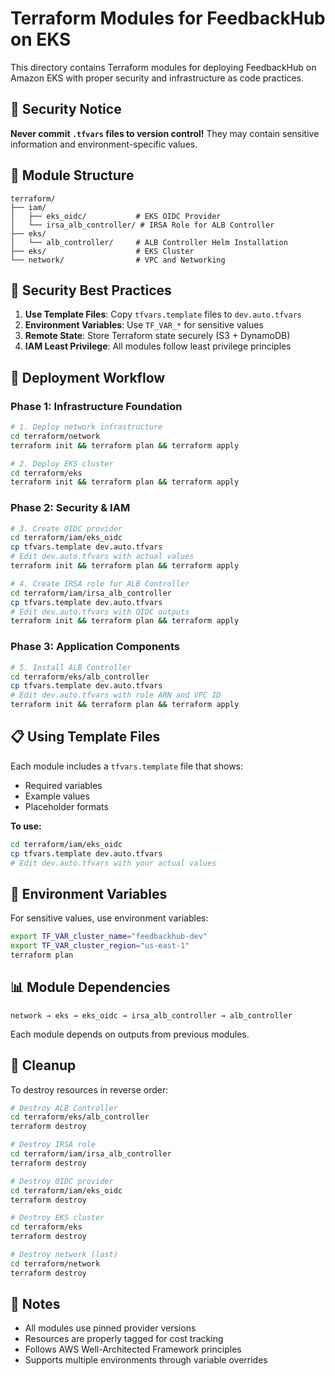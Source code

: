 # Terraform Modules for FeedbackHub on EKS

This directory contains Terraform modules for deploying FeedbackHub on Amazon EKS with proper security and infrastructure as code practices.

## 🚨 Security Notice

**Never commit `.tfvars` files to version control!** They may contain sensitive information and environment-specific values.

## 📁 Module Structure

```
terraform/
├── iam/
│   ├── eks_oidc/           # EKS OIDC Provider
│   └── irsa_alb_controller/ # IRSA Role for ALB Controller
├── eks/
│   └── alb_controller/     # ALB Controller Helm Installation
├── eks/                    # EKS Cluster
└── network/                # VPC and Networking
```

## 🔐 Security Best Practices

1. **Use Template Files**: Copy `tfvars.template` files to `dev.auto.tfvars`
2. **Environment Variables**: Use `TF_VAR_*` for sensitive values
3. **Remote State**: Store Terraform state securely (S3 + DynamoDB)
4. **IAM Least Privilege**: All modules follow least privilege principles

## 🚀 Deployment Workflow

### Phase 1: Infrastructure Foundation
```bash
# 1. Deploy network infrastructure
cd terraform/network
terraform init && terraform plan && terraform apply

# 2. Deploy EKS cluster
cd terraform/eks
terraform init && terraform plan && terraform apply
```

### Phase 2: Security & IAM
```bash
# 3. Create OIDC provider
cd terraform/iam/eks_oidc
cp tfvars.template dev.auto.tfvars
# Edit dev.auto.tfvars with actual values
terraform init && terraform plan && terraform apply

# 4. Create IRSA role for ALB Controller
cd terraform/iam/irsa_alb_controller
cp tfvars.template dev.auto.tfvars
# Edit dev.auto.tfvars with OIDC outputs
terraform init && terraform plan && terraform apply
```

### Phase 3: Application Components
```bash
# 5. Install ALB Controller
cd terraform/eks/alb_controller
cp tfvars.template dev.auto.tfvars
# Edit dev.auto.tfvars with role ARN and VPC ID
terraform init && terraform plan && terraform apply
```

## 📋 Using Template Files

Each module includes a `tfvars.template` file that shows:
- Required variables
- Example values
- Placeholder formats

**To use:**
```bash
cd terraform/iam/eks_oidc
cp tfvars.template dev.auto.tfvars
# Edit dev.auto.tfvars with your actual values
```

## 🔧 Environment Variables

For sensitive values, use environment variables:
```bash
export TF_VAR_cluster_name="feedbackhub-dev"
export TF_VAR_cluster_region="us-east-1"
terraform plan
```

## 📊 Module Dependencies

```
network → eks → eks_oidc → irsa_alb_controller → alb_controller
```

Each module depends on outputs from previous modules.

## 🧹 Cleanup

To destroy resources in reverse order:
```bash
# Destroy ALB Controller
cd terraform/eks/alb_controller
terraform destroy

# Destroy IRSA role
cd terraform/iam/irsa_alb_controller
terraform destroy

# Destroy OIDC provider
cd terraform/iam/eks_oidc
terraform destroy

# Destroy EKS cluster
cd terraform/eks
terraform destroy

# Destroy network (last)
cd terraform/network
terraform destroy
```

## 📝 Notes

- All modules use pinned provider versions
- Resources are properly tagged for cost tracking
- Follows AWS Well-Architected Framework principles
- Supports multiple environments through variable overrides

